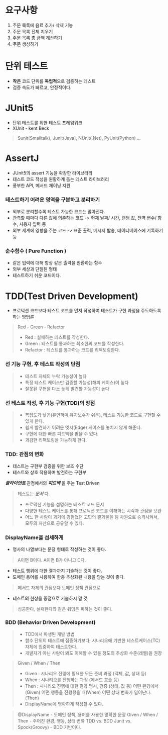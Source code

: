 # 요구사항

1. 주문 목록에 음료 추가/ 삭제 기능
2. 주문 목록 전체 지우기
3. 주문 목록 총 금액 계산하기
4. 주문 생성하기

# 단위 테스트
- **작은** 코드 단위를 **독립적**으로 검증하는 테스트
- 검증 속도가 빠르고, 안정적이다.

# JUnit5
- 단위 테스트를 위한 테스트 프레임워크
- XUnit - kent Beck
> Sunit(Smalltalk), Junit(Java), NUnit(.Net), PyUnit(Python) ... 


# AssertJ
- JUnit5의 assert 기능을 확장한 라이브러리
- 테스트 코드 작성을 원활하게 돕는 테스트 라이브러리
- 풍부한 API, 메서드 체이닝 지원

### 테스트하기 어려운 영역을 구분하고 분리하기
- 외부로 분리할수록 테스트 가능한 코드는 많아진다.
- 관측할 때마다 다른 값에 의존하는 코드
  -> 현재 날짜/ 시간, 랜덤 값, 전역 변수/ 함수, 사용자 입력 등
- 외부 세계에 영향을 주는 코드
  -> 표준 출력, 메시지 발송, 데이터베이스에 기록하기 등

### 순수함수 ( Pure Function )
- 같은 입력에 대해 항상 같은 출력을 반환하는 함수
- 외부 세상과 단절된 형태
- 테스트하기 쉬운 코드이다.

# TDD(Test Driven Development)
- 프로덕션 코드보다 테스트 코드를 먼저 작성하여 테스트가 구현 과정을 주도하도록 하는 방법론

> Red - Green - Refactor
> - Red : 실패하는 테스트를 작성한다.
> - Green : 테스트를 통과하는 최소한의 코드를 작성한다.
> - Refactor : 테스트를 통과하는 코드를 리팩토링한다.

### 선 기능 구현, 후 테스트 작성의 단점
> - 테스트 자체의 누락 가능성이 높다
> - 특정 테스트 케이스만 검증할 가능성(해피 케이스)이 높다
> - 잘못된 구현을 다소 늦게 발견할 가능성이 높다

### 선 테스트 작성, 후 기능 구현(TDD)의 장점
> - 복잡도가 낮은(유연하며 유지보수가 쉬운), 테스트 가능한 코드로 구현할 수 있게 한다.
> - 쉽게 발견하기 어려운 엣지(Edge) 케이스를 놓치지 않게 해준다.
> - 구현에 대한 빠른 피드백을 받을 수 있다.
> - 과감한 리팩토링을 가능하게 한다.

### TDD: 관점의 변화
- 테스트는 구현부 검증을 위한 보조 수단
- 테스트와 상호 작용하며 발전하는 구현부

**_클라이언트_** 관점에서의 **_피드백_** 을 주는 Test Driven

> 테스트는 **_문서_** 다.
> - 프로덕션 기능을 설명하는 테스트 코드 문서
> - 다양한 테스트 케이스를 통해 프로덕션 코드를 이해하는 시각과 관점을 보완
> - 어느 한 사람이 과거에 경험했던 고민의 결과물을 팀 차원으로 승격시켜서, 모두의 자산으로 공유할 수 있다.

### DisplayName을 섬세하게
- 명사의 나열보다는 문장 형태로 작성하는 것이 좋다.
> A이면 B이다.
> A이면 B가 아니고 C다.
- 테스트 행위에 대한 결과까지 기술하는 것이 좋다.
- 도메인 용어를 사용하여 한층 추상화된 내용을 담는 것이 좋다.
> 메서드 자체의 관점보다 도메인 정책 관점으로
- 테스트의 현상을 중점으로 기술하지 말 것
> 성공한다, 실패한다와 같은 워딩은 피하는 것이 좋다.


### BDD (Behavior Driven Development)
> - TDD에서 파생된 개발 방법
> - 함수 단위의 테스트에 집중하기보다, 시나리오에 기반한 테스트케이스(TC) 자체에 집중하여 테스트한다.
> - 개발자가 아닌 사람이 봐도 이해할 수 있을 정도의 추상화 수준(레벨)을 권장
 
> Given / When / Then
> - Given : 시나리오 진행에 필요한 모든 준비 과정 (객체, 값, 상태 등)
> - When : 시나리오를 진행하는 과정 (메서드 호출 등)
> - Then : 시나리오 진행에 대한 결과 명시, 검증 (상태, 값 등)
> 어떤 환경에서(Given) 어떤 행동을 진행했을 때(When) 어떤 상태 변화가 일어난다.(Then)
> - DisplayName에 명확하게 작성할 수 있다.

> @DisplayName - 도메인 정책, 용어를 사용한 명확한 문장
> Given / When / Then - 주어진 환경, 행동, 상태 변화
> TDD vs. BDD
> Junit vs. Spock(Groovy) - BDD 기반이다.